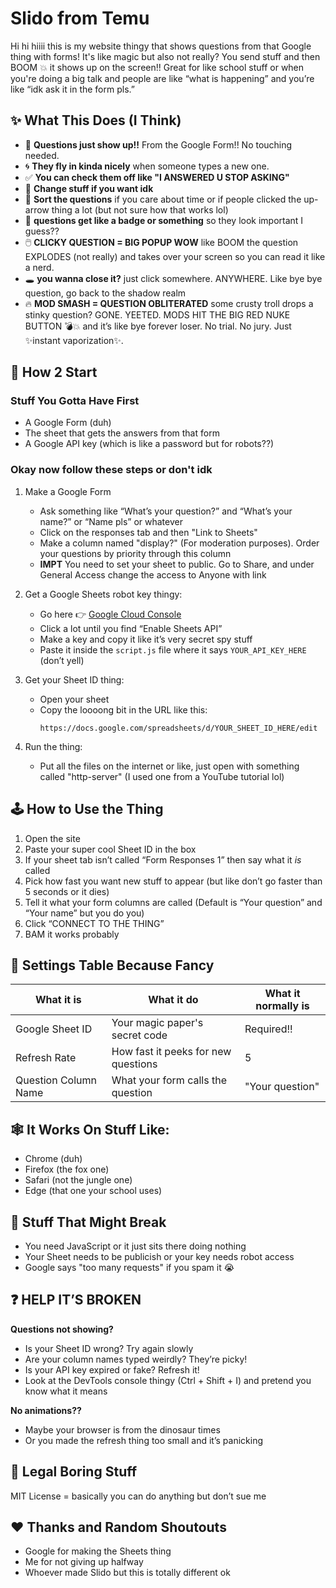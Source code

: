 # Slido from Temu

Hi hi hiiii this is my website thingy that shows questions from that Google thing with forms! It's like magic but also not really? You send stuff and then BOOM 💥 it shows up on the screen!! Great for like school stuff or when you're doing a big talk and people are like “what is happening” and you’re like “idk ask it in the form pls.”

## ✨ What This Does (I Think)

- 🐸 **Questions just show up!!** From the Google Form!! No touching needed.
- 🌀 **They fly in kinda nicely** when someone types a new one.
- ✅ **You can check them off like "I ANSWERED U STOP ASKING"**
- 🔧 **Change stuff if you want idk**
- 🔢 **Sort the questions** if you care about time or if people clicked the up-arrow thing a lot (but not sure how that works lol)
- 🌟 **questions get like a badge or something** so they look important I guess??
- 🖱️ **CLICKY QUESTION = BIG POPUP WOW** like BOOM the question EXPLODES (not really) and takes over your screen so you can read it like a nerd.
- 🕳️ **you wanna close it?** just click somewhere. ANYWHERE. Like bye bye question, go back to the shadow realm
- 🔥 **MOD SMASH = QUESTION OBLITERATED** some crusty troll drops a stinky question? GONE. YEETED. MODS HIT THE BIG RED NUKE BUTTON 💣💥 and it’s like bye forever loser. No trial. No jury. Just ✨instant vaporization✨.

## 🧠 How 2 Start

### Stuff You Gotta Have First

- A Google Form (duh)
- The sheet that gets the answers from that form
- A Google API key (which is like a password but for robots??)

### Okay now follow these steps or don't idk

1. Make a Google Form
   - Ask something like “What’s your question?” and “What’s your name?” or “Name pls” or whatever
   - Click on the responses tab and then "Link to Sheets"
   - Make a column named "display?" (For moderation purposes). Order your questions by priority through this column
   - **IMPT** You need to set your sheet to public. Go to Share, and under General Access change the access to Anyone with link

2. Get a Google Sheets robot key thingy:
   - Go here 👉 [Google Cloud Console](https://console.cloud.google.com/)
   - Click a lot until you find “Enable Sheets API”
   - Make a key and copy it like it’s very secret spy stuff
   - Paste it inside the `script.js` file where it says `YOUR_API_KEY_HERE` (don’t yell)

3. Get your Sheet ID thing:
   - Open your sheet
   - Copy the loooong bit in the URL like this:
     ```
     https://docs.google.com/spreadsheets/d/YOUR_SHEET_ID_HERE/edit
     ```

4. Run the thing:
   - Put all the files on the internet or like, just open with something called "http-server" (I used one from a YouTube tutorial lol)

## 🕹 How to Use the Thing

1. Open the site
2. Paste your super cool Sheet ID in the box
3. If your sheet tab isn’t called “Form Responses 1” then say what it *is* called
4. Pick how fast you want new stuff to appear (but like don’t go faster than 5 seconds or it dies)
5. Tell it what your form columns are called (Default is “Your question” and “Your name” but you do you)
6. Click “CONNECT TO THE THING”
7. BAM it works probably

## 🤯 Settings Table Because Fancy

| What it is | What it do | What it normally is |
|------------|------------|---------------------|
| Google Sheet ID | Your magic paper's secret code | Required!! |
| Refresh Rate | How fast it peeks for new questions | 5 |
| Question Column Name | What your form calls the question | "Your question" |

## 🕸 It Works On Stuff Like:

- Chrome (duh)
- Firefox (the fox one)
- Safari (not the jungle one)
- Edge (that one your school uses)

## 🚫 Stuff That Might Break

- You need JavaScript or it just sits there doing nothing
- Your Sheet needs to be publicish or your key needs robot access
- Google says "too many requests" if you spam it 😭

## ❓ HELP IT’S BROKEN

**Questions not showing?**
- Is your Sheet ID wrong? Try again slowly
- Are your column names typed weirdly? They’re picky!
- Is your API key expired or fake? Refresh it!
- Look at the DevTools console thingy (Ctrl + Shift + I) and pretend you know what it means

**No animations??**
- Maybe your browser is from the dinosaur times
- Or you made the refresh thing too small and it’s panicking

## 📜 Legal Boring Stuff

MIT License = basically you can do anything but don’t sue me

## ❤️ Thanks and Random Shoutouts

- Google for making the Sheets thing
- Me for not giving up halfway
- Whoever made Slido but this is totally different ok
